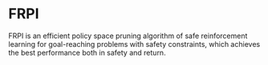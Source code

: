 # FRPI
FRPI is an efficient policy space pruning algorithm of safe reinforcement learning for goal-reaching problems with safety constraints, which achieves the best performance both in safety and return.
